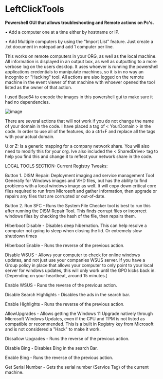 # LeftClickTools

**Powershell GUI that allows troubleshooting and Remote actions on Pc's.**

• Add a computer one at a time either by hostname or IP.

• Add Multiple computers by using the "Import List" feature.  Just create a .txt document in notepad and add 1 computer per line.  

  This works on remote computers in your ORG, as well as the local machine.  All information is displayed in an output box, as well as outputting to a more verbose log on the users desktop.  It uses whoever is running the powershell applications credentials to manipulate machines, so it is in no way an incognito or "Hacking" tool.  All actions are also logged on the remote machine in the event viewer of that machine with whoever opened the tool listed as the owner of that action.  


I used Base64 to encode the images in this powershell gui to make sure it had no dependencies.


![image](https://user-images.githubusercontent.com/115837132/234049643-bef52e26-e11c-464d-ab1d-91d1a7436a91.png)




There are several actions that will not work if you do not change the name of your domain in the code. I have placed a tag of < YourDomain > in the code.  In order to use all of the features, do a ctrl+F and replace all the <YourDomain> tags with your actual domain.  

U:or Z: Is a generic mapping for a company network share.  You will also need to modify this for your org.  Ive also included the < SharedDrive> tag to help you find this and change it to reflect your network share in the code.  


LOCAL TOOLS SECTION:
Current Registry Tweaks:

Button 1. DISM Repair: Deployment imaging and service management Tool Generally for Windows images and VHD files, but has the ability to find problems with a local windows image as well. It will copy down critical core files required to run from Microsoft and gather information, then upgrade or repairs any files that are corrupted or out-of-date.

Button 2. Run SFC - Runs the System File Checker tool is best to run this after running the DISM Repair Tool. This finds corrupt files or incorrect windows files by checking the hash of the file, then repairs them.

Hiberboot Disable - Disables deep hibernation. This can help resolve a computer not going to sleep when closing the lid. Or extremely slow shutdown times

Hiberboot Enable - Runs the reverse of the previous action.

Disable WSUS - Allows your computer to check for online windows updates, and not just use your companies WSUS server. If you have a Group policy in place that allows your computer to only point to your local server for windows updates, this will only work until the GPO kicks back in. (Depending on your heartbeat, around 15 minutes.)

Enable WSUS - Runs the reverse of the previous action.

Disable Search Highlights - Disables the ads in the search bar.

Enable Highlights - Runs the reverse of the previous action.

AllowUpgrades - Allows getting the Windows 11 Upgrade natively through Microsoft Windows Updates, even if the CPU and TPM is not listed as compatible or recommended. This is a built in Registry key from Microsoft and is not considered a "Hack" to make it work.

Dissallow Upgrades - Runs the reverse of the previous action.

Disable Bing - Disables Bing in the search Bar.

Enable Bing - Runs the reverse of the previous action.

Get Serial Number - Gets the serial number (Service Tag) of the current machine.
